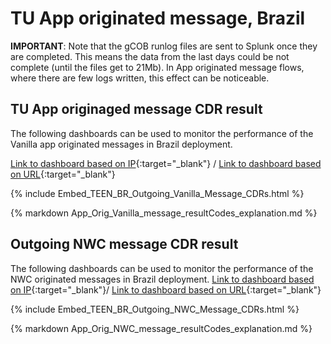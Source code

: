 # TU App originated message, Brazil

**IMPORTANT**: Note that the gCOB runlog files are sent to Splunk once they are completed. This means the data from the last days could be not complete (until the files get to 21Mb). In App originated message flows, where there are few logs written, this effect can be noticeable.

## TU App originaged message CDR result

The following dashboards can be used to monitor the performance of the Vanilla app originated messages in Brazil deployment.

[Link to dashboard based on IP](https://10.253.1.11/en-US/app/tugo/report?sid=1465832743.3076.mia-spl-sch01&s=%2FservicesNS%2Fnobody%2Ftugo%2Fsaved%2Fsearches%2FTEEN_BR_Outgoing_Vanilla_Message_CDRs){:target="_blank"} / [Link to dashboard based on URL](https://mia-splunk.tefcomms.com/en-US/app/tugo/report?sid=1465832743.3076.mia-spl-sch01&s=%2FservicesNS%2Fnobody%2Ftugo%2Fsaved%2Fsearches%2FTEEN_BR_Outgoing_Vanilla_Message_CDRs){:target="_blank"}

{% include Embed_TEEN_BR_Outgoing_Vanilla_Message_CDRs.html %}

{% markdown App_Orig_Vanilla_message_resultCodes_explanation.md %}

## Outgoing NWC message CDR result

The following dashboards can be used to monitor the performance of the NWC originated messages in Brazil deployment.
[Link to dashboard based on IP](https://10.253.1.11/en-US/app/tugo/report?sid=1465834496.4062.mia-spl-sch01&s=%2FservicesNS%2Fnobody%2Ftugo%2Fsaved%2Fsearches%2FTEEN_BR_Outgoing_NWC_Message_CDRs){:target="_blank"}/ [Link to dashboard based on URL](https://mia-splunk.tefcomms.com/en-US/app/tugo/report?sid=1465834496.4062.mia-spl-sch01&s=%2FservicesNS%2Fnobody%2Ftugo%2Fsaved%2Fsearches%2FTEEN_BR_Outgoing_NWC_Message_CDRs){:target="_blank"}

{% include Embed_TEEN_BR_Outgoing_NWC_Message_CDRs.html %}

{% markdown App_Orig_NWC_message_resultCodes_explanation.md %}
